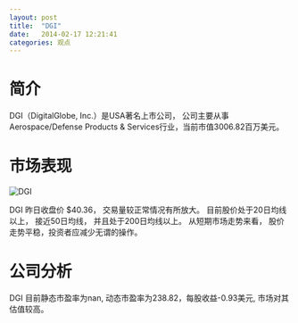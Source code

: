 ```yaml
---
layout: post
title:  "DGI"
date:   2014-02-17 12:21:41
categories: 观点
---
```


# 简介
DGI（DigitalGlobe, Inc.）是USA著名上市公司，
公司主要从事Aerospace/Defense Products & Services行业，当前市值3006.82百万美元。

# 市场表现

![DGI](http://finviz.com/chart.ashx?t=DGI&ty=c&ta=1&p=d&s=l)

DGI 昨日收盘价 $40.36，
交易量较正常情况有所放大。
目前股价处于20日均线以上，
接近50日均线，
并且处于200日均线以上。
从短期市场走势来看，
股价走势平稳，投资者应减少无谓的操作。

# 公司分析
DGI 目前静态市盈率为nan, 动态市盈率为238.82，每股收益-0.93美元,
市场对其估值较高。
